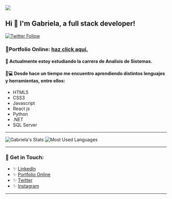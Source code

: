 ![](https://media-exp1.licdn.com/dms/image/C5616AQF5Ng52iZuTlg/profile-displaybackgroundimage-shrink_350_1400/0/1615523908076?e=1631145600&v=beta&t=wG3gdlgwLb2izR6dEhUOwX3sjtiBVF7rotzuhLi8tr4)


## Hi 👋 I'm Gabriela, a full stack developer!

[![Twitter Follow](https://img.shields.io/twitter/follow/IamTiramisuu?color=%231DA1F2&label=IamTiramisuu&logo=twitter&style=for-the-badge)](https://twitter.com/IamTiramisuu)

### :link:Portfolio Online: [haz click aquí.](https://gmsmartinez.github.io/myportfolio/)

#### :muscle: Actualmente estoy estudiando la carrera de Analisis de Sistemas.

#### :raising_hand::computer:  Desde hace un tiempo me encuentro aprendiendo distintos lenguajes y herramientas, entre ellos: 

- HTML5
- CSS3
- Javascript
- React js
- Python
- .NET
- SQL Server


___


![Gabriela's Stats](https://github-readme-stats.vercel.app/api?username=gmsmartinez&show_icons=true&theme=radical)
![Most Used Languages](https://github-readme-stats.vercel.app/api/top-langs/?username=gmsmartinez&layout=compact)


___


### :yellow_heart: Get in Touch:

- :sparkles: [LinkedIn](https://linkedin.com/in/gabriela-mart%C3%ADnez-soliz)
- :sparkles: [Portfolio Online](https://gmsmartinez.github.io/myportfolio/) 
- :sparkles: [Twitter](https://twitter.com/IamTiramisuu)
- :sparkles: [Instagram](https://instagram.com/gabriela.martinezsoliz)



___
<!--
**gmsmartinez/gmsmartinez** is a ✨ _special_ ✨ repository because its `README.md` (this file) appears on your GitHub profile.

Here are some ideas to get you started:

- 🔭 I’m currently working on ...
- 🌱 I’m currently learning ...
- 👯 I’m looking to collaborate on ...
- 🤔 I’m looking for help with ...
- 💬 Ask me about ...
- 📫 How to reach me: ...
- 😄 Pronouns: ...
- ⚡ Fun fact: ...
-->

